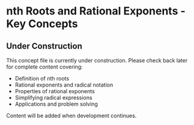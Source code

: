 # nth Roots and Rational Exponents - Key Concepts

## Under Construction

This concept file is currently under construction. Please check back later for complete content covering:

- Definition of nth roots
- Rational exponents and radical notation
- Properties of rational exponents
- Simplifying radical expressions
- Applications and problem solving

Content will be added when development continues.